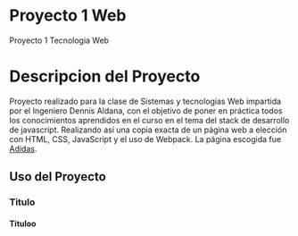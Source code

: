 # Proyecto 1 Web
Proyecto 1 Tecnologia Web
# Descripcion del Proyecto
Proyecto realizado para la clase de Sistemas y tecnologías Web impartida por el Ingeniero Dennis Aldana, con el objetivo
de poner en práctica todos los conocimientos aprendidos en el curso en el tema del stack de desarrollo de javascript. 
Realizando así una copia exacta de un página web a elección con HTML, CSS, JavaScript y el uso de Webpack. La página 
escogida fue [Adidas](https://www.adidas.com/us).
## Uso del Proyecto
### Titulo
#### Tituloo
